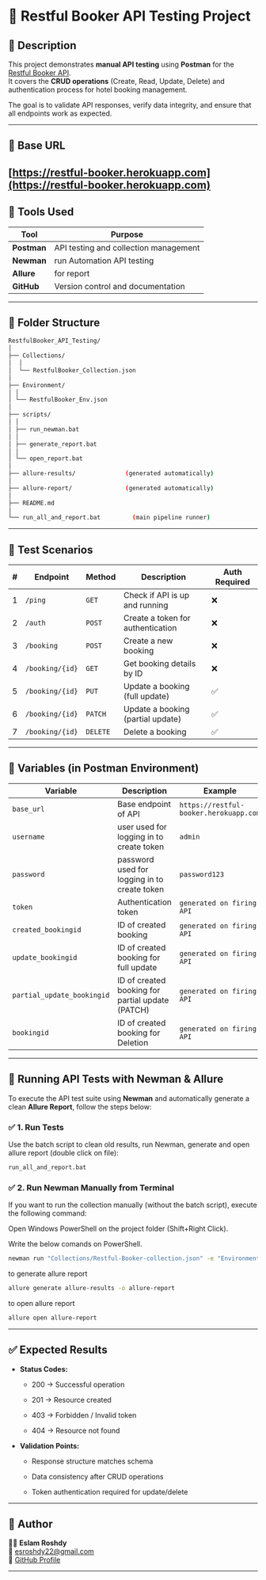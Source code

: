 ﻿# 🧪 Restful Booker API Testing Project

## 📌 Description

This project demonstrates **manual API testing** using **Postman** for the [Restful Booker API](https://restful-booker.herokuapp.com/).  
It covers the **CRUD operations** (Create, Read, Update, Delete) and authentication process for hotel booking management.

The goal is to validate API responses, verify data integrity, and ensure that all endpoints work as expected.

---

## 🔗 Base URL

## [https://restful-booker.herokuapp.com](https://restful-booker.herokuapp.com)

## 🧰 Tools Used

| Tool | Purpose |
| --- | --- |
| **Postman** | API testing and collection management |
| **Newman** | run Automation API testing |
| **Allure** | for report |
| **GitHub** | Version control and documentation |

---

## 📂 Folder Structure

```bash
RestfulBooker_API_Testing/  
│  
├── Collections/  
│  │
│  └── RestfulBooker_Collection.json  
│  
├── Environment/  
│ │
│ └── RestfulBooker_Env.json 
│
├── scripts/  
│ │
│ ├── run_newman.bat
│ │
│ ├── generate_report.bat
│ │
│ └── open_report.bat
│ 
├── allure-results/              (generated automatically)
│
├── allure-report/               (generated automatically)
│  
├── README.md
│
└── run_all_and_report.bat         (main pipeline runner)
```
---

## 🚀 Test Scenarios

| # | Endpoint | Method | Description | Auth Required |
| --- | --- | --- | --- | --- |
| 1 | `/ping` | `GET` | Check if API is up and running | ❌ |
| 2 | `/auth` | `POST` | Create a token for authentication | ❌ |
| 3 | `/booking` | `POST` | Create a new booking | ❌ |
| 4 | `/booking/{id}` | `GET` | Get booking details by ID | ❌ |
| 5 | `/booking/{id}` | `PUT` | Update a booking (full update) | ✅ |
| 6 | `/booking/{id}` | `PATCH` | Update a booking (partial update) | ✅ |
| 7 | `/booking/{id}` | `DELETE` | Delete a booking | ✅ |

---

## 🧩 Variables (in Postman Environment)

| Variable | Description | Example |
| --- | --- | --- |
| `base_url` | Base endpoint of API | `https://restful-booker.herokuapp.com` |
| `username` | user used for logging in to create token | `admin` |
| `password` | password used for logging in to create token | `password123` |
| `token` | Authentication token | `generated on firing API` |
| `created_bookingid` | ID of created booking | `generated on firing API` |
| `update_bookingid` | ID of created booking for full update | `generated on firing API` |
| `partial_update_bookingid` | ID of created booking for partial update (PATCH) | `generated on firing API` |
| `bookingid` | ID of created booking for Deletion | `generated on firing API` |

---
## 🚀 Running API Tests with Newman & Allure

To execute the API test suite using **Newman** and automatically generate a clean **Allure Report**, follow the steps below:

### ✅ 1. Run Tests
Use the batch script to clean old results, run Newman, generate and open allure report (double click on file):

```bash
run_all_and_report.bat
```

### ✅ 2. Run Newman Manually from Terminal
If you want to run the collection manually (without the batch script), execute the following command:

Open Windows PowerShell on the project folder (Shift+Right Click).

Write the below comands on PowerShell.

```bash
newman run "Collections/Restful-Booker-collection.json" -e "Environment/Restful-Booker-Env.json" --reporters cli,allure
```
to generate allure report 

```bash
allure generate allure-results -o allure-report
```
to open allure report 

```bash
allure open allure-report
```
---
## ✅ Expected Results

- **Status Codes:**
    
    - 200 → Successful operation
        
    - 201 → Resource created
        
    - 403 → Forbidden / Invalid token
        
    - 404 → Resource not found
        
- **Validation Points:**
    
    - Response structure matches schema
        
    - Data consistency after CRUD operations
        
    - Token authentication required for update/delete
        

---

## 🧠 Author

🧑‍💻 **Eslam Roshdy**  
📧 [esroshdy22@gmail.com](https://mailto:esroshdy22@gmail.com)  
🔗 [GitHub Profile](https://github.com/EslamR0shdy94)


---
